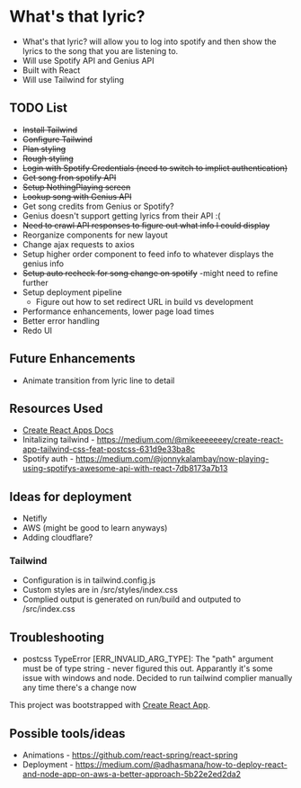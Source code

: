 # What's that lyric?
* What's that lyric? will allow you to log into spotify and then show the lyrics to the song that you are listening to. 
* Will use Spotify API and Genius API
* Built with React
* Will use Tailwind for styling

## TODO List
* ~~Install Tailwind~~
* ~~Configure Tailwind~~
* ~~Plan styling~~
* ~~Rough styling~~
* ~~Login with Spotify Credentials (need to switch to implict authentication)~~
* ~~Get song fron spotify API~~
* ~~Setup NothingPlaying screen~~
* ~~Lookup song with Genius API~~
* Get song credits from Genius or Spotify?
* Genius doesn't support getting lyrics from their API :( 
* ~~Need to crawl API responses to figure out what info I could display~~
* Reorganize components for new layout
* Change ajax requests to axios
* Setup higher order component to feed info to whatever displays the genius info
* ~~Setup auto recheck for song change on spotify~~ -might need to refine further
* Setup deployment pipeline
    - Figure out how to set redirect URL in build vs development
* Performance enhancements, lower page load times
* Better error handling
* Redo UI


## Future Enhancements
* Animate transition from lyric line to detail

## Resources Used
* [Create React Apps Docs](./create-react-app-docs.md)
* Initalizing tailwind - https://medium.com/@mikeeeeeeey/create-react-app-tailwind-css-feat-postcss-631d9e33ba8c
* Spotify auth - https://medium.com/@jonnykalambay/now-playing-using-spotifys-awesome-api-with-react-7db8173a7b13 

## Ideas for deployment
* Netifly
* AWS (might be good to learn anyways)
* Adding cloudflare?

### Tailwind
* Configuration is in tailwind.config.js
* Custom styles are in /src/styles/index.css
* Complied output is generated on run/build and outputed to /src/index.css

## Troubleshooting
* postcss TypeError [ERR_INVALID_ARG_TYPE]: The "path" argument must be of type string - never figured this out. Apparantly it's some issue with windows and node. Decided to run tailwind complier manually any time there's a change now

This project was bootstrapped with [Create React App](https://github.com/facebook/create-react-app).

## Possible tools/ideas
* Animations - https://github.com/react-spring/react-spring
* Deployment - https://medium.com/@adhasmana/how-to-deploy-react-and-node-app-on-aws-a-better-approach-5b22e2ed2da2